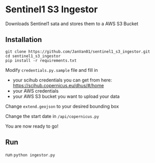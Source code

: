 # Sentinel1 S3 Ingestor

Downloads Sentinel1 sata and stores them to a AWS S3 Bucket

## Installation
```
git clone https://github.com/JanVan01/sentinel1_s3_ingestor.git
cd sentinel1_s3_ingestor
pip install -r requirements.txt
```

Modify `credentials.py.sample` file and fill in 
- your scihub credentials you can get from here: https://scihub.copernicus.eu/dhus/#/home
- your AWS credentials
- your AWS S3 bucket you want to upload your data

Change `extend.geojson` to your desired bounding box

Change the start date in `/api/copernicus.py`

You are now ready to go!

## Run
run `python ingestor.py`
